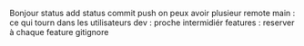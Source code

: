 Bonjour
status add status commit push 
on peux avoir plusieur remote 
main : ce qui tourn dans les utilisateurs 
dev : proche intermidiér 
features : reserver à chaque feature 
gitignore 